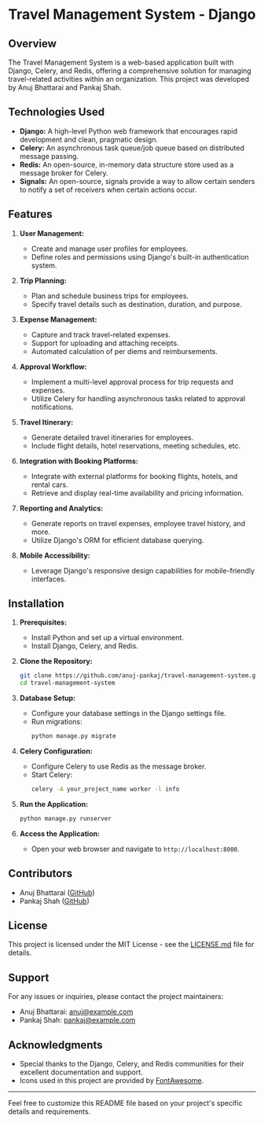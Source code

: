 # Travel Management System - Django

## Overview

The Travel Management System is a web-based application built with Django, Celery, and Redis, offering a comprehensive solution for managing travel-related activities within an organization. This project was developed by Anuj Bhattarai and Pankaj Shah.

## Technologies Used

- **Django:** A high-level Python web framework that encourages rapid development and clean, pragmatic design.
- **Celery:** An asynchronous task queue/job queue based on distributed message passing.
- **Redis:** An open-source, in-memory data structure store used as a message broker for Celery.
- **Signals:** An open-source, signals provide a way to allow certain senders to notify a set of receivers when certain actions occur.
  
## Features

1. **User Management:**
   - Create and manage user profiles for employees.
   - Define roles and permissions using Django's built-in authentication system.

2. **Trip Planning:**
   - Plan and schedule business trips for employees.
   - Specify travel details such as destination, duration, and purpose.

3. **Expense Management:**
   - Capture and track travel-related expenses.
   - Support for uploading and attaching receipts.
   - Automated calculation of per diems and reimbursements.

4. **Approval Workflow:**
   - Implement a multi-level approval process for trip requests and expenses.
   - Utilize Celery for handling asynchronous tasks related to approval notifications.

5. **Travel Itinerary:**
   - Generate detailed travel itineraries for employees.
   - Include flight details, hotel reservations, meeting schedules, etc.

6. **Integration with Booking Platforms:**
   - Integrate with external platforms for booking flights, hotels, and rental cars.
   - Retrieve and display real-time availability and pricing information.

7. **Reporting and Analytics:**
   - Generate reports on travel expenses, employee travel history, and more.
   - Utilize Django's ORM for efficient database querying.

8. **Mobile Accessibility:**
   - Leverage Django's responsive design capabilities for mobile-friendly interfaces.

## Installation

1. **Prerequisites:**
   - Install Python and set up a virtual environment.
   - Install Django, Celery, and Redis.

2. **Clone the Repository:**
   ```bash
   git clone https://github.com/anuj-pankaj/travel-management-system.git
   cd travel-management-system
   ```

3. **Database Setup:**
   - Configure your database settings in the Django settings file.
   - Run migrations:
     ```bash
     python manage.py migrate
     ```

4. **Celery Configuration:**
   - Configure Celery to use Redis as the message broker.
   - Start Celery:
     ```bash
     celery -A your_project_name worker -l info
     ```

5. **Run the Application:**
   ```bash
   python manage.py runserver
   ```

6. **Access the Application:**
   - Open your web browser and navigate to `http://localhost:8000`.

## Contributors

- Anuj Bhattarai ([GitHub](https://github.com/anuj66283))
- Pankaj Shah ([GitHub](https://github.com/shahpankaj123))

## License

This project is licensed under the MIT License - see the [LICENSE.md](LICENSE.md) file for details.

## Support

For any issues or inquiries, please contact the project maintainers:

- Anuj Bhattarai: anuj@example.com
- Pankaj Shah: pankaj@example.com

## Acknowledgments

- Special thanks to the Django, Celery, and Redis communities for their excellent documentation and support.
- Icons used in this project are provided by [FontAwesome](https://fontawesome.com).

---

Feel free to customize this README file based on your project's specific details and requirements.
